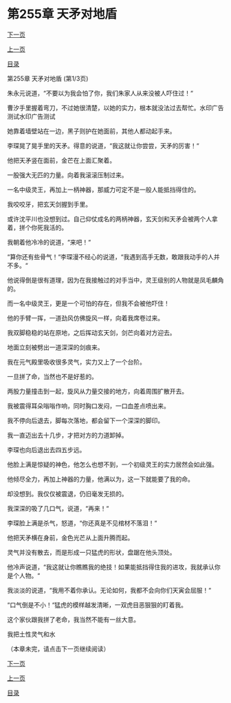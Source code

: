 <h1>第255章  天矛对地盾</h1>
            <div><p><a href="./763_%E7%AC%AC255%E7%AB%A0_%E5%A4%A9%E7%9F%9B%E5%AF%B9%E5%9C%B0%E7%9B%BE.md">下一页</a></p><p><a href="./761_%E7%AC%AC254%E7%AB%A0_%E7%AC%AC%E4%B8%89%E5%B1%82%E7%A9%BA%E9%97%B4.md">上一页</a></p><p><a href="../">目录</a></p></div>
            <div><p>第255章  天矛对地盾 (第1/3页)</p><p>朱永元说道，“不要以为我会怕了你，我们朱家人从来没被人吓住过！“</p><p>曹汐手里握着弯刀，不过她很清楚，以她的实力，根本就没法过去帮忙。水印广告测试水印广告测试</p><p>她靠着墙壁站在一边，黑子则护在她面前，其他人都动起手来。</p><p>李琛晃了晃手里的天矛。得意的说道，“我这就让你尝尝，天矛的厉害！“</p><p>他把天矛竖在面前，金芒在上面汇聚着。</p><p>一股强大无匹的力量。向着我滚滚压制过来。</p><p>一名中级灵王，再加上一柄神器，那威力可定不是一般人能抵挡得住的。</p><p>我咬咬牙，把玄天剑握到手里。</p><p>或许沈平川也没想到过。自己仰仗成名的两柄神器，玄天剑和天矛会被两个人拿着，拼个你死我活的。</p><p>我朝着他冷冷的说道，“来吧！“</p><p>“算你还有些骨气！“李琛漫不经心的说道，“我遇到高手无数，敢跟我动手的人并不多。“</p><p>他说得倒是很有道理，因为在我接触过的对手当中，灵王级别的人物就是凤毛麟角的。</p><p>而一名中级灵王，更是一个可怕的存在，但我不会被他吓住！</p><p>他的手臂一挥，一道劲风仿佛旋风一样，向着我席卷过来。</p><p>我双脚稳稳的站在原地，之后挥动玄天剑，剑芒向着对方迎去。</p><p>地面立刻被劈出一道深深的剑痕来。</p><p>我在元气殿里吸收很多灵气，实力又上了一个台阶。</p><p>一旦拼了命，当然也不是好惹的。</p><p>两股力量撞击到一起，旋风从力量交接的地方，向着周围扩散开去。</p><p>我被震得耳朵嗡嗡作响，同时胸口发闷，一口血差点喷出来。</p><p>我不停向后退去，脚每次落地，都会留下一个深深的脚印。</p><p>我一直迈出去十几步，才把对方的力道卸掉。</p><p>李琛也向后退出去四五步远。</p><p>他脸上满是惊疑的神色，他怎么也想不到，一个初级灵王的实力居然会如此强。</p><p>他倾尽全力，再加上神器的力量，他满以为，这一下就能要了我的命。</p><p>却没想到。我仅仅被震退，仍旧毫发无损的。</p><p>我深深的吸了几口气，说道，“再来！“</p><p>李琛脸上满是杀气，怒道，“你还真是不见棺材不落泪！“</p><p>他把天矛横在身前，金色光芒从上面升腾而起。</p><p>灵气并没有散去，而是形成一只猛虎的形状，盘踞在他头顶处。</p><p>他冷声说道，“我这就让你瞧瞧我的绝技！如果能抵挡得住我的进攻，我就承认你是个人物。“</p><p>我淡淡的说道，“我用不着你承认。无论如何，我都不会向你们天寅会屈服！“</p><p>“口气倒是不小！“猛虎的模样越发清晰，一双虎目恶狠狠的盯着我。</p><p>这个家伙跟我拼了老命，我当然不能有一丝大意。</p><p>我把土性灵气和水</p><p>（本章未完，请点击下一页继续阅读）</p></div>
            <div><p><a href="./763_%E7%AC%AC255%E7%AB%A0_%E5%A4%A9%E7%9F%9B%E5%AF%B9%E5%9C%B0%E7%9B%BE.md">下一页</a></p><p><a href="./761_%E7%AC%AC254%E7%AB%A0_%E7%AC%AC%E4%B8%89%E5%B1%82%E7%A9%BA%E9%97%B4.md">上一页</a></p><p><a href="../">目录</a></p></div>